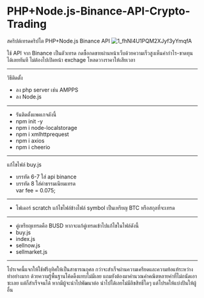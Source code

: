 # PHP+Node.js-Binance-API-Crypto-Trading
สคริปต์เทรดคริปโต PHP+Node.js Binance API
![1_fhNl4U1PQM2XJyf3yYmqfA](https://user-images.githubusercontent.com/99397593/192135030-994874f5-7d17-4425-a09e-015ac38e836c.gif)

ใช้ API จาก Binance เป็นตัวเทรด กดซื้อกดขายผ่านหน้าเว็บด้วยความเร็วสูงเห็นค่ากำไร-ขาดทุนได้เลยทันที ไม่ต้องไปเปิดหน้า exchage โหลดวางราคาให้เสียเวลา
____________________________________________________
วิธีติดตั้ง
- ลง php server เช่น  AMPPS
- ลง Node.js
____________________________________________________
- รันติดตั้งแพคเกจดังนี้
- npm init -y
- npm i node-localstorage
- npm i xmlhttprequest
- npm i axios
- npm i cheerio
____________________________________________________
แก้ไขไฟล์ buy.js
- บรรทัด 6-7 ใส่ api binance
- บรรทัด 8 ใส่ค่าธรรมเนียมเทรด  
var fee = 0.075; 
____________________________________________________
- โฟเดอร์ scratch
แก้ไขไฟล์ข้างไฟล์ symbol เป็นเหรียญ BTC หรือสกุลที่จะเทรด
____________________________________________________
- คู่เหรียญเทรดคือ BUSD หากจะแก้คู่เทรดเข้าไปแก้ไขในไฟล์ดังนี้
- buy.js
- index.js
- sellnow.js
- sellmarket.js
____________________________________________________
โปรเจคนี้แจกให้ใช้ฟรีอุทิศให้เป็นสาธารณกุศล กว่าจะสำเร็จผ่านความเครียดและความท้อแท้ระหว่างทำอย่างมาก ด้วยความรู้พื้นฐานโค้ดดิ้งแทบไม่มีเลย แถมยังต้องมาคำนวณค่าคณิตหลายค่าที่ไม่ถนัดเอาซะเลย แต่ก็สำเร็จจนได้ หากมีผู้จะนำไปพัฒนาต่อ นำไปได้เลยไม่มีลิขสิทธิ์ใดๆ แต่โปรดให้แบ่งปันให้ผู้อื่น
